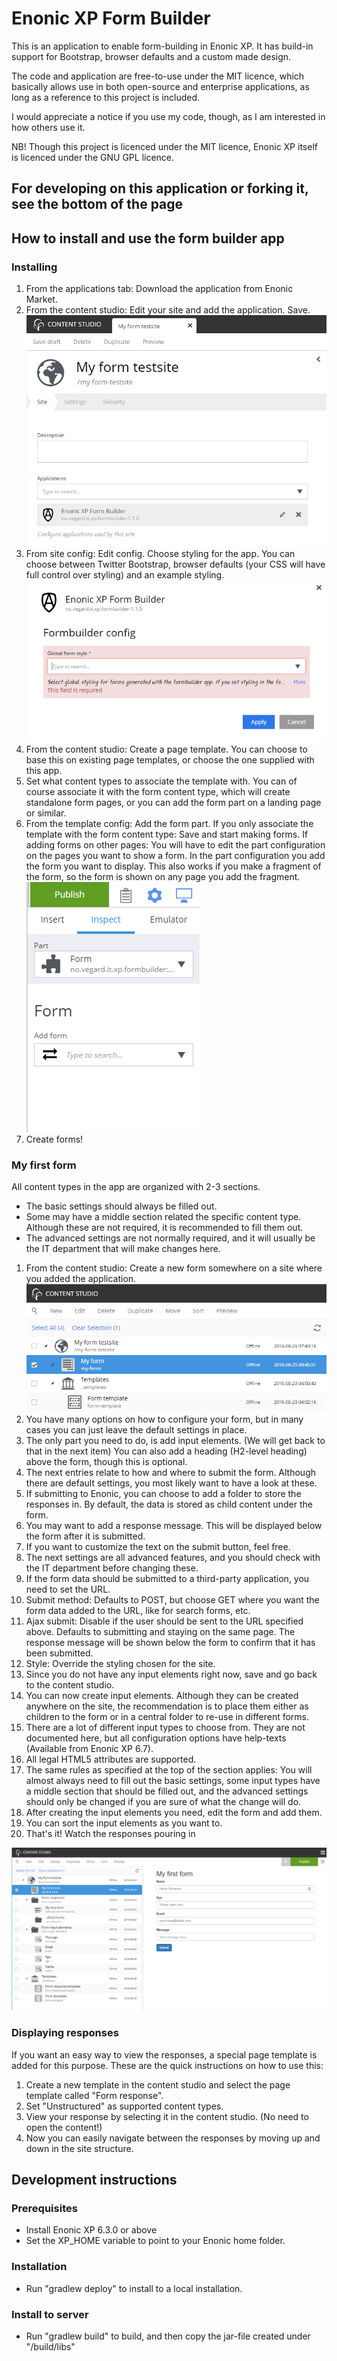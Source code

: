 # Enonic XP Form Builder #

This is an application to enable form-building in Enonic XP.
It has build-in support for Bootstrap, browser defaults and a custom made design.

The code and application are free-to-use under the MIT licence, which basically allows use in both open-source and enterprise applications, as long as a reference to this project is included.

I would appreciate a notice if you use my code, though, as I am interested in how others use it.

NB! Though this project is licenced under the MIT licence, Enonic XP itself is licenced under the GNU GPL licence.

## For developing on this application or forking it, see the bottom of the page ##

## How to install and use the form builder app ##

### Installing ###

1. From the applications tab: Download the application from Enonic Market.
2. From the content studio: Edit your site and add the application. Save.
![How site config should look after app has been installed](https://github.com/it-vegard/xp-form-builder/blob/master/docs/images/install-application.PNG "Site config with app installed")
3. From site config: Edit config. Choose styling for the app. You can choose between Twitter Bootstrap, browser defaults (your CSS will have full control over styling) and an example styling.
![App config before styling is chosen.](https://github.com/it-vegard/xp-form-builder/blob/master/docs/images/configure-app.PNG "Choose between Twitter bootstrap, browser default and an example styling.")
4. From the content studio: Create a page template. You can choose to base this on existing page templates, or choose the one supplied with this app.
5. Set what content types to associate the template with. You can of course associate it with the form content type, which will create standalone form pages, or you can add the form part on a landing page or similar.
6. From the template config: Add the form part. If you only associate the template with the form content type: Save and start making forms. If adding forms on other pages: You will have to edit the part configuration on the pages you want to show a form. In the part configuration you add the form you want to display. This also works if you make a fragment of the form, so the form is shown on any page you add the fragment.
![The form part configuration](https://github.com/it-vegard/xp-form-builder/blob/master/docs/images/form-part-config.PNG "Configure the part on the pages you add it unless they are standalone form pages.")
7. Create forms!

### My first form ###

All content types in the app are organized with 2-3 sections. 
* The basic settings should always be filled out. 
* Some may have a middle section related the specific content type. Although these are not required, it is recommended to fill them out. 
* The advanced settings are not normally required, and it will usually be the IT department that will make changes here.

1. From the content studio: Create a new form somewhere on a site where you added the application.
![How the content tree of the site could look after adding a form](https://github.com/it-vegard/xp-form-builder/blob/master/docs/images/form-added-to-site.PNG "Form added to site")
2. You have many options on how to configure your form, but in many cases you can just leave the default settings in place. 
 1. The only part you need to do, is add input elements. (We will get back to that in the next item) You can also add a heading (H2-level heading) above the form, though this is optional. 
 2. The next entries relate to how and where to submit the form. Although there are default settings, you most likely want to have a look at these.
  1. If submitting to Enonic, you can choose to add a folder to store the responses in. By default, the data is stored as child content under the form.
  2. You may want to add a response message. This will be displayed below the form after it is submitted.
  3. If you want to customize the text on the submit button, feel free.
 3. The next settings are all advanced features, and you should check with the IT department before changing these.
  1. If the form data should be submitted to a third-party application, you need to set the URL.
  2. Submit method: Defaults to POST, but choose GET where you want the form data added to the URL, like for search forms, etc.
  3. Ajax submit: Disable if the user should be sent to the URL specified above. Defaults to submitting and staying on the same page. The response message will be shown below the form to confirm that it has been submitted.
  4. Style: Override the styling chosen for the site.
3. Since you do not have any input elements right now, save and go back to the content studio.
4. You can now create input elements. Although they can be created anywhere on the site, the recommendation is to place them either as children to the form or in a central folder to re-use in different forms.
 1. There are a lot of different input types to choose from. They are not documented here, but all configuration options have help-texts (Available from Enonic XP 6.7).
 2. All legal HTML5 attributes are supported.
 3. The same rules as specified at the top of the section applies: You will almost always need to fill out the basic settings, some input types have a middle section that should be filled out, and the advanced settings should only be changed if you are sure of what the change will do.
5. After creating the input elements you need, edit the form and add them.
 1. You can sort the input elements as you want to.
6. That's it! Watch the responses pouring in

![Example of how you may set up the form responses, input elements and forms in the content studio. Example of a form to the right.](https://github.com/it-vegard/xp-form-builder/blob/master/docs/images/example-overview.PNG "Example of how the content studio may look with forms added.")

### Displaying responses ###

If you want an easy way to view the responses, a special page template is added for this purpose. These are the quick instructions on how to use this:

1. Create a new template in the content studio and select the page template called "Form response".
2. Set "Unstructured" as supported content types.
3. View your response by selecting it in the content studio. (No need to open the content!)
4. Now you can easily navigate between the responses by moving up and down in the site structure.

## Development instructions ##

### Prerequisites ###
* Install Enonic XP 6.3.0 or above
* Set the XP_HOME variable to point to your Enonic home folder.

### Installation ###
* Run "gradlew deploy" to install to a local installation.

### Install to server ###
* Run "gradlew build" to build, and then copy the jar-file created under "/build/libs" 
